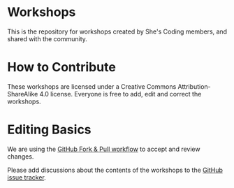 # Workshops

This is the repository for workshops created by She's Coding members, and shared with the community. 

# How to Contribute

These workshops are licensed under a Creative Commons Attribution-ShareAlike 4.0 license. Everyone is free to add, edit and correct the workshops.

# Editing Basics

We are using the [GitHub Fork & Pull workflow](https://help.github.com/articles/using-pull-requests) to accept and review changes.

Please add discussions about the contents of the workshops to the [GitHub issue tracker](https://github.com/shescoding/workshops/issues).
